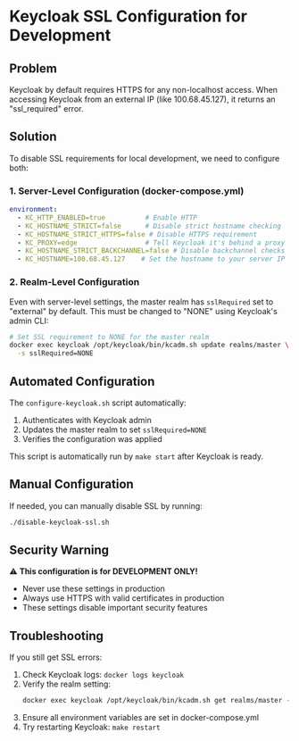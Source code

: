# Keycloak SSL Configuration for Development

## Problem
Keycloak by default requires HTTPS for any non-localhost access. When accessing Keycloak from an external IP (like 100.68.45.127), it returns an "ssl_required" error.

## Solution
To disable SSL requirements for local development, we need to configure both:

### 1. Server-Level Configuration (docker-compose.yml)
```yaml
environment:
  - KC_HTTP_ENABLED=true          # Enable HTTP
  - KC_HOSTNAME_STRICT=false      # Disable strict hostname checking
  - KC_HOSTNAME_STRICT_HTTPS=false # Disable HTTPS requirement
  - KC_PROXY=edge                 # Tell Keycloak it's behind a proxy
  - KC_HOSTNAME_STRICT_BACKCHANNEL=false # Disable backchannel checks
  - KC_HOSTNAME=100.68.45.127    # Set the hostname to your server IP
```

### 2. Realm-Level Configuration
Even with server-level settings, the master realm has `sslRequired` set to "external" by default. This must be changed to "NONE" using Keycloak's admin CLI:

```bash
# Set SSL requirement to NONE for the master realm
docker exec keycloak /opt/keycloak/bin/kcadm.sh update realms/master \
  -s sslRequired=NONE
```

## Automated Configuration
The `configure-keycloak.sh` script automatically:
1. Authenticates with Keycloak admin
2. Updates the master realm to set `sslRequired=NONE`
3. Verifies the configuration was applied

This script is automatically run by `make start` after Keycloak is ready.

## Manual Configuration
If needed, you can manually disable SSL by running:
```bash
./disable-keycloak-ssl.sh
```

## Security Warning
⚠️ **This configuration is for DEVELOPMENT ONLY!**
- Never use these settings in production
- Always use HTTPS with valid certificates in production
- These settings disable important security features

## Troubleshooting
If you still get SSL errors:
1. Check Keycloak logs: `docker logs keycloak`
2. Verify the realm setting: 
   ```bash
   docker exec keycloak /opt/keycloak/bin/kcadm.sh get realms/master --fields sslRequired
   ```
3. Ensure all environment variables are set in docker-compose.yml
4. Try restarting Keycloak: `make restart`